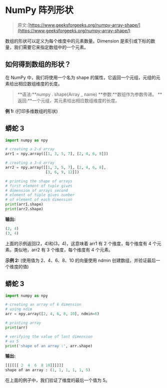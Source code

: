 # NumPy 阵列形状

> 原文:[https://www.geeksforgeeks.org/numpy-array-shape/](https://www.geeksforgeeks.org/numpy-array-shape/)

数组的形状可以定义为每个维度中的元素数量。Dimension 是索引或下标的数量，我们需要它来指定数组中的一个元素。

## **如何得到数组的形状？**

在 NumPy 中，我们将使用一个名为 shape 的属性，它返回一个元组，元组的元素给出相应数组维度的长度。

> **语法:**numpy . shape(Array _ name)
> **参数:**数组作为参数传递。
> **返回:**一个元组，其元素给出相应数组维度的长度。

**例 1:** (打印多维数组的形状)

## 蟒蛇 3

```py
import numpy as npy

# creating a 2-d array
arr1 = npy.array([[1, 3, 5, 7], [2, 4, 6, 8]])

# creating a 3-d array
arr2 = npy.array([[1, 3, 5, 7], [2, 4, 6, 8], 
                  [3, 6, 9, 12]])

# printing the shape of arrays
# first element of tuple gives 
# dimension of arrays second 
# element of tuple gives number 
# of element of each dimension
print(arr1.shape)
print(arr2.shape)
```

**输出:**

```py
(2, 4)
(3, 4)

```

上面的示例返回(2，4)和(3，4)，这意味着 arr1 有 2 个维度，每个维度有 4 个元素。类似地，arr2 有 3 个维度，每个维度有 4 个元素。

**示例 2:** (使用值为 2、4、6、8、10 的向量使用 ndmin 创建数组，并验证最后一个维度的值)

## 蟒蛇 3

```py
import numpy as npy

# creating an array of 6 dimension
# using ndim
arr = npy.array([2, 4, 6, 8, 10], ndmin=6)

# printing array
print(arr)

# verifying the value of last dimension
# as 5
print('shape of an array :', arr.shape)
```

**输出:**

```py
[[[[[[ 2  4  6  8 10]]]]]]
shape of an array : (1, 1, 1, 1, 1, 5)

```

在上面的例子中，我们验证了维度的最后一个值为 5。